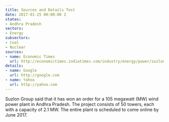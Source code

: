 ```yaml
---
title: Sources and Details Test
date: 2017-01-25 00:00:00 Z
states:
- Andhra Pradesh
sectors:
- Energy
subsectors:
- Coal
- Nuclear
sources:
- name: Economic Times
  url: http://economictimes.indiatimes.com/industry/energy/power/suzlon-bags-105-mw-order-from-axis-energy-group-in-andhra-pradesh/articleshow/56373386.cms
details:
- name: Google
  url: http://google.com
- name: Yahoo
  url: http://yahoo.com
---
```


Suzlon Group said that it has won an order for a 105 megawatt (MW) wind power plant in Andhra Pradesh. The project consists of 50 towers, each with a capacity of 2.1 MW. The entire plant is scheduled to come online by June 2017.